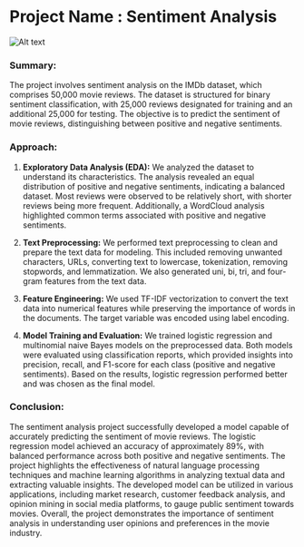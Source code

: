 # Project Name : Sentiment Analysis

![Alt text](https://github.com/raviatkumar/Sentiment-Analysis/assets/125804537/583f8719-5d6e-462e-a106-f5a95a0381c1)


### **Summary:**

The project involves sentiment analysis on the IMDb dataset, which comprises 50,000 movie reviews. The dataset is structured for binary sentiment classification, with 25,000 reviews designated for training and an additional 25,000 for testing. The objective is to predict the sentiment of movie reviews, distinguishing between positive and negative sentiments.

### **Approach:**

1. **Exploratory Data Analysis (EDA):** We analyzed the dataset to understand its characteristics. The analysis revealed an equal distribution of positive and negative sentiments, indicating a balanced dataset. Most reviews were observed to be relatively short, with shorter reviews being more frequent. Additionally, a WordCloud analysis highlighted common terms associated with positive and negative sentiments.

2. **Text Preprocessing:** We performed text preprocessing to clean and prepare the text data for modeling. This included removing unwanted characters, URLs, converting text to lowercase, tokenization, removing stopwords, and lemmatization. We also generated uni, bi, tri, and four-gram features from the text data.

3. **Feature Engineering:** We used TF-IDF vectorization to convert the text data into numerical features while preserving the importance of words in the documents. The target variable was encoded using label encoding.

4. **Model Training and Evaluation:** We trained logistic regression and multinomial naive Bayes models on the preprocessed data. Both models were evaluated using classification reports, which provided insights into precision, recall, and F1-score for each class (positive and negative sentiments). Based on the results, logistic regression performed better and was chosen as the final model.

### **Conclusion:**

The sentiment analysis project successfully developed a model capable of accurately predicting the sentiment of movie reviews. The logistic regression model achieved an accuracy of approximately 89%, with balanced performance across both positive and negative sentiments. The project highlights the effectiveness of natural language processing techniques and machine learning algorithms in analyzing textual data and extracting valuable insights. The developed model can be utilized in various applications, including market research, customer feedback analysis, and opinion mining in social media platforms, to gauge public sentiment towards movies. Overall, the project demonstrates the importance of sentiment analysis in understanding user opinions and preferences in the movie industry.
